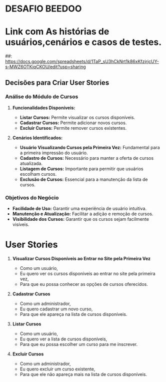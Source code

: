 # DESAFIO BEEDOO

# Link com As histórias de usuários,cenários e casos de testes.
##: https://docs.google.com/spreadsheets/d/1TaP_sU3hCkNrt1k86xKfzjrjcUY-s-MWZ6OTKiqCKOU/edit?usp=sharing

## Decisões para Criar User Stories

### Análise do Módulo de Cursos
1. **Funcionalidades Disponíveis:**
   - **Listar Cursos:** Permite visualizar os cursos disponíveis.
   - **Cadastrar Cursos:** Permite adicionar novos cursos.
   - **Excluir Cursos:** Permite remover cursos existentes.

2. **Cenários Identificados:**
   - **Usuário Visualizando Cursos pela Primeira Vez:** Fundamental para a primeira impressão do usuário.
   - **Cadastro de Cursos:** Necessário para manter a oferta de cursos atualizada.
   - **Listagem de Cursos:** Importante para permitir que usuários escolham cursos.
   - **Exclusão de Cursos:** Essencial para a manutenção da lista de cursos.

### Objetivos do Negócio
- **Facilidade de Uso:** Garantir uma experiência de usuário intuitiva.
- **Manutenção e Atualização:** Facilitar a adição e remoção de cursos.
- **Visibilidade dos Cursos:** Garantir que os cursos sejam facilmente visíveis.

# User Stories
1. **Visualizar Cursos Disponíveis ao Entrar no Site pela Primeira Vez**
   - Como um usuário,
   - Eu quero ver os cursos disponíveis ao entrar no site pela primeira vez,
   - Para que eu possa conhecer as opções de cursos oferecidos.

2. **Cadastrar Cursos**
   - Como um administrador,
   - Eu quero cadastrar um novo curso,
   - Para que ele apareça na lista de cursos disponíveis.

3. **Listar Cursos**
   - Como um usuário,
   - Eu quero ver a lista de cursos disponíveis,
   - Para que eu possa escolher um curso para me inscrever.

4. **Excluir Cursos**
   - Como um administrador,
   - Eu quero excluir um curso existente,
   - Para que ele não apareça mais na lista de cursos disponíveis.
